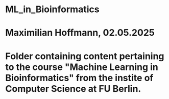 # ML_in_Bioinformatics

# Maximilian Hoffmann, 02.05.2025

# Folder containing content pertaining to the course "Machine Learning in Bioinformatics" from the instite of Computer Science at FU Berlin.

# 
